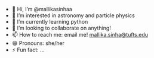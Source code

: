 - 👋 Hi, I’m @mallikasinhaa
- 👀 I’m interested in astronomy and particle physics
- 🌱 I’m currently learning python
- 💞️ I’m looking to collaborate on anything!
- 📫 How to reach me: email me! mallika.sinha@tufts.edu
- 😄 Pronouns: she/her
- ⚡ Fun fact: ...

<!---
mallikasinhaa/mallikasinhaa is a ✨ special ✨ repository because its `README.md` (this file) appears on your GitHub profile.
You can click the Preview link to take a look at your changes.
--->
